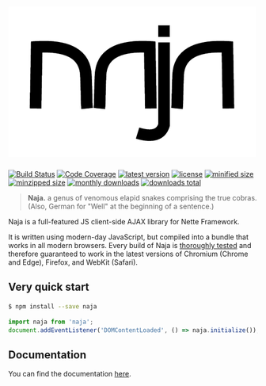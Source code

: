 # ![Naja.js](docs/naja_type.png)

[![Build Status](https://img.shields.io/github/workflow/status/jiripudil/Naja/Test)](https://github.com/jiripudil/Naja/actions?query=workflow%3ATest)
[![Code Coverage](https://img.shields.io/codecov/c/github/jiripudil/Naja.svg)](https://codecov.io/gh/jiripudil/Naja)
[![latest version](https://img.shields.io/npm/v/naja)](https://npmjs.com/package/naja)
[![license](https://img.shields.io/npm/l/naja)](https://npmjs.com/package/naja)
[![minified size](https://img.shields.io/bundlephobia/min/naja)](https://npmjs.com/package/naja)
[![minzipped size](https://img.shields.io/bundlephobia/minzip/naja)](https://npmjs.com/package/naja)
[![monthly downloads](https://img.shields.io/npm/dm/naja.svg)](https://npmjs.com/package/naja)
[![downloads total](https://img.shields.io/npm/dt/naja.svg)](https://npmjs.com/package/naja)

> **Naja.** a genus of venomous elapid snakes comprising the true cobras. (Also, German for "Well" at the beginning of a sentence.)

Naja is a full-featured JS client-side AJAX library for Nette Framework.

It is written using modern-day JavaScript, but compiled into a bundle that works in all modern browsers. Every build
of Naja is [thoroughly tested](https://github.com/jiripudil/Naja/actions?query=workflow%3ATest) and therefore guaranteed
to work in the latest versions of Chromium (Chrome and Edge), Firefox, and WebKit (Safari).


## Very quick start

```bash
$ npm install --save naja
```

```js
import naja from 'naja';
document.addEventListener('DOMContentLoaded', () => naja.initialize());
```


## Documentation

You can find the documentation [here](https://naja.js.org).
